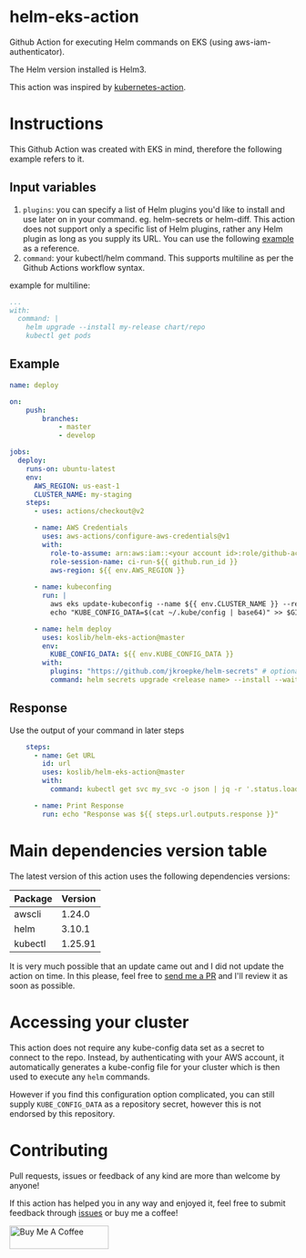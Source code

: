 # helm-eks-action
Github Action for  executing Helm commands on EKS (using aws-iam-authenticator).

The Helm version installed is Helm3.

This action was inspired by [kubernetes-action](https://github.com/Jberlinsky/kubernetes-action).

# Instructions

This Github Action was created with EKS in mind, therefore the following example refers to it.

## Input variables

1. `plugins`: you can specify a list of Helm plugins you'd like to install and use later on in your command. eg. helm-secrets or helm-diff. This action does not support only a specific list of Helm plugins, rather any Helm plugin as long as you supply its URL. You can use the following [example](#example) as a reference.
2. `command`: your kubectl/helm command. This supports multiline as per the Github Actions workflow syntax.

example for multiline:
```yaml
...
with:
  command: |
    helm upgrade --install my-release chart/repo
    kubectl get pods
```

## Example

```yaml
name: deploy

on:
    push:
        branches:
            - master
            - develop

jobs:
  deploy:
    runs-on: ubuntu-latest
    env:
      AWS_REGION: us-east-1
      CLUSTER_NAME: my-staging
    steps:
      - uses: actions/checkout@v2

      - name: AWS Credentials
        uses: aws-actions/configure-aws-credentials@v1
        with:
          role-to-assume: arn:aws:iam::<your account id>:role/github-actions
          role-session-name: ci-run-${{ github.run_id }}
          aws-region: ${{ env.AWS_REGION }}
      
      - name: kubeconfing
        run: |
          aws eks update-kubeconfig --name ${{ env.CLUSTER_NAME }} --region ${{ env.AWS_REGION }}
          echo "KUBE_CONFIG_DATA=$(cat ~/.kube/config | base64)" >> $GITHUB_ENV

      - name: helm deploy
        uses: koslib/helm-eks-action@master
        env:
          KUBE_CONFIG_DATA: ${{ env.KUBE_CONFIG_DATA }}
        with:
          plugins: "https://github.com/jkroepke/helm-secrets" # optional
          command: helm secrets upgrade <release name> --install --wait <chart> -f <path to values.yaml>
```

## Response

Use the output of your command in later steps

```yaml
    steps:
      - name: Get URL
        id: url
        uses: koslib/helm-eks-action@master
        with:
          command: kubectl get svc my_svc -o json | jq -r '.status.loadBalancer.ingress[0].hostname'

      - name: Print Response
        run: echo "Response was ${{ steps.url.outputs.response }}"

```

# Main dependencies version table

The latest version of this action uses the following dependencies versions:

| Package      | Version |
| ----------- | ----------- |
| awscli      | 1.24.0  |
| helm   | 3.10.1        |
| kubectl   | 1.25.91        |

It is very much possible that an update came out and I did not update the action on time. In this please, feel free to [send me a PR](#contributing) and I'll review it as soon as possible.

# Accessing your cluster

This action does not require any kube-config data set as a secret to connect to the repo. Instead, by authenticating with your AWS account, it automatically generates a kube-config file for your cluster which is then used to execute any `helm` commands. 

However if you find this configuration option complicated, you can still supply `KUBE_CONFIG_DATA` as a repository secret, however this is not endorsed by this repository.


# Contributing

Pull requests, issues or feedback of any kind are more than welcome by anyone!

If this action has helped you in any way and enjoyed it, feel free to submit feedback through [issues](https://github.com/koslib/helm-eks-action/issues) or buy me a coffee!

<a href="https://www.buymeacoffee.com/koslib" target="_blank"><img src="https://cdn.buymeacoffee.com/buttons/default-orange.png" alt="Buy Me A Coffee" height="41" width="174"></a>
